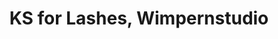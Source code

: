 ---
title: "KS for Lashes, Wimpernstudio"
url: /graz/ks-for-lashes-wimpernstudio/
shop: Kosmetik
---